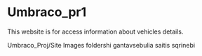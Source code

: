 # Umbraco_pr1

This website is for access information about vehicles details. 


Umbraco_Proj/Site Images  foldershi gantavsebulia saitis sqrinebi
